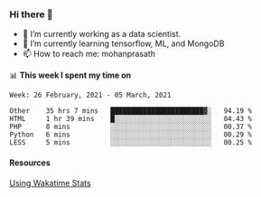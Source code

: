 ### Hi there 👋

- 🔭 I’m currently working as a data scientist.
- 🌱 I’m currently learning tensorflow, ML, and MongoDB
- 📫 How to reach me: mohanprasath

📊 **This week I spent my time on**
<!--START_SECTION:waka-->
```text
Week: 26 February, 2021 - 05 March, 2021

Other    35 hrs 7 mins   ███████████████████████▓░   94.19 % 
HTML     1 hr 39 mins    █░░░░░░░░░░░░░░░░░░░░░░░░   04.43 % 
PHP      8 mins          ░░░░░░░░░░░░░░░░░░░░░░░░░   00.37 % 
Python   6 mins          ░░░░░░░░░░░░░░░░░░░░░░░░░   00.29 % 
LESS     5 mins          ░░░░░░░░░░░░░░░░░░░░░░░░░   00.25 % 
```
<!--END_SECTION:waka-->

#### Resources
[Using Wakatime Stats](https://github.com/marketplace/actions/waka-readme)
